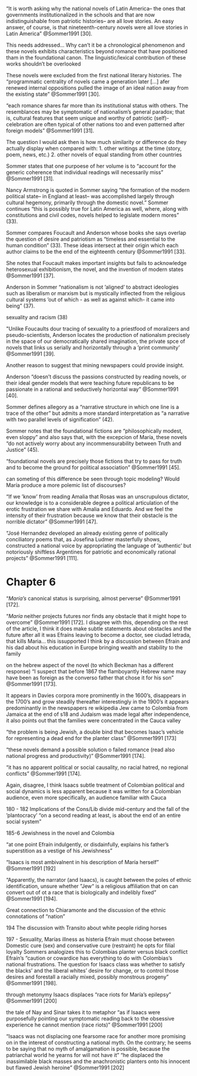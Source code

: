 “It is worth asking why the national novels of Latin America– the ones
that governments institutionalized in the schools and that are now
indistinguishable from patriotic histories– are all love stories. An
easy answer, of course, is that nineteenth-century novels were all love
stories in Latin America” @Sommer1991 [30].

This needs addressed... Why can’t it be a chronological phenomenon and
these novels exhibits characteristics beyond romance that have
positioned tham in the foundational canon. The linguistic/lexical
contribution of these works shouldn’t be overlooked

These novels were excluded from the first national literary histories.
The “programmatic centrality of novels came a generation later [...]
afer renewed internal oppositions pulled the image of an ideal nation
away from the existing state” @Sommer1991 [30].

“each romance shares far more than its institutional status with others.
The resemblances may be symptomatic of nationalism’s general paradox;
that is, cultural features that seem unique and worthy of patriotic
(self)-celebration are often typical of other nations too and even
patterned after foreign models” @Sommer1991 [31].

The question I would ask then is how much similarity or difference do
they actually display when compared with: 1. other writings at the time
(story, poem, news, etc.) 2. other novels of equal standing from other
countries

Sommer states that one purpoese of her volume is to “account for the
generic coherence that individual readings will necessarily miss”
@Sommer1991 [31].

Nancy Armstrong is quoted in Sommer saying “the formation of the modern
political state– in England at least– was accomplished largely through
cultural hegemony, primarily through the domestic novel.” Sommer
continues “this is possibly true for Latin America as well, where, along
with constitutions and civil codes, novels helped to legislate modern
mores” (33).

Sommer compares Foucault and Anderson whose books she says overlap the
question of desire and patriotism as “timeless and essential to the
human condition” (33). These ideas intersect at their origin which each
author claims to be the end of the eighteenth century @Sommer1991 [33].

She notes that Foucault makes important insights but fails to
acknowledge heterosexual exhibitionism, the novel, and the invention of
modern states @Sommer1991 [37].

Anderson in Sommer “nationalism is not ’aligned’ to abstract ideologies
such as liberalism or marxism but is mystically inflected from the
religious cultural systems ’out of which - as well as against which- it
came into being” (37).

sexuality and racism (38)

"Unlike Foucaults dour tracing of sexuality to a priestfood of
moralizers and pseudo-scientists, Anderson locates the production of
nationalsm precisely in the space of our democratically shared
imagination, the private spce of novels that links us serially and
horizontally through a ’print community’ @Sommer1991 [39].

Another reason to suggest that mining newspapers could provide insight.

Anderson “doesn’t discuss the passions constructed by reading novels, or
their ideal gender models that were teaching future republicans to be
passionate in a rational and seductively horizontal way” @Sommer1991
[40].

Sommer defines allegory as a “narrative structure in which one line is a
trace of the other” but admits a more standard interpretation as “a
narrative with two parallel levels of signification” (42).

Sommer notes that the foundational fictions are “philosophically modest,
even sloppy” and also says that, with the excepcion of María, these
novels “do not actively worry about any incommensurability between Truth
and Justice” (45).

“foundational novels are precisely those fictions that try to pass for
truth and to become the ground for political association” @Sommer1991
[45].

can someting of this difference be seen through topic modeling? Would
María produce a more polemic list of discourses?

“If we ’know’ from reading Amalia that Rosas was an unscrupulous
dictator, our knowledge is to a considerable degree a political
articulation of the erotic frustration we share with Amalia and Eduardo.
And we feel the intensity of their frustration because we know that
their obstacle is the norrible dictator” @Sommer1991 [47].

“José Hernandez developed an already existing genre of politically
conciliatory poems that, as Josefina Ludmer masterfully shows,
constructed a national voice by appropriating the language of
’authentic’ but notoriously shiftless Argentines for patriotic and
economically rational projects” @Sommer1991 [111].

Chapter 6
=========

“*María’s* canonical status is surprising, almost perverse” @Sommer1991
[172].

“*María* neither projects futures nor finds any obstacle that it might
hope to overcome” @Sommer1991 [172]. I disagree with this, depending on
the rest of the article, I think it does make subtle statements about
obstacles and the future after all it was Efraíns leaving to become a
doctor, see ciudad letrada, that kills Maria... this issupported I think
by a discussion between Efrain and his dad about his education in Europe
bringing wealth and stability to the family

on the hebrew aspect of the novel (to which Beckman has a different
response) “I suspect that before 1867 the flamboyantly Hebrew name may
have been as foreign as the converso father that chose it for his son”
@Sommer1991 [173].

It appears in Davies corpora more prominently in the 1600’s, disappears
in the 1700’s and grow steadily thereafter interestingly in the 1900’s
it appears predominantly in the newspapers re wikipedia Jew came to
Colombia from Jamaica at the end of s18 and Judaism was made legal after
independence, it also points out that the families were concentrated in
the Cauca valley

“the problem is being Jewish, a double bind that becomes Isaac’s vehicle
for representing a dead end for the planter class” @Sommer1991 [173]

“these novels demand a possible solution o failed romance (read also
national progress and productivity)” @Sommer1991 [174].

“it has no apparent political or social causality, no racial hatred, no
regional conflicts” @Sommer1991 [174].

Again, disagree, I think Isaacs subtle treatment of Colombian political
and social dynamics is less apparent because it was written for a
Colombian audience, even more specifically, an audience familiar with
Cauca

180 - 182 Implications of the Cons/Lib divide mid-century and the fall
of the ’plantocracy’ “on a second reading at least, is about the end of
an entire social system”

185-6 Jewishness in the novel and Colombia

“at one point Efraín indulgently, or disdainfully, explains his father’s
superstition as a vestige of his Jewishness”

“Isaacs is most ambivalnent in his description of María herself”
@Sommer1991 [192]

“Apparently, the narrator (and Isaacs), is caught between the poles of
ethnic identification, unsure whether ”Jew“ is a religious affiliation
that on can convert out of ot a race that is biologically and indelibly
fixed” @Sommer1991 [194].

Great connection to Chiaramonte and the discussion of the ethnic
connotations of “nation”

194 The discussion with Transito about white people riding horses

197 - Sexuality, Marías illness as histeria Efraín must choose between
Domestic cure (sex) and conservative cure (restraint) he opts for filial
loyalty Sommers analogizes this to Colombias planter versus black
conflict Efraín’s “caution or cowardice has everything to do with
Colombias’s national frustrations. The question for Isaacs class was
whether to satisfy the blacks’ and the liberal whites’ desire for
change, or to control those desires and forestall a racially mixed,
possibly monstrous progeny” @Sommer1991 [198].

through metonymy Isaacs displaces “race riots for María’s epilepsy”
@Sommer1991 [200]

the tale of Nay and Sinar takes it to metaphor “as if Isaacs were
purposefully pointing our symptomatic reading back to the obsessive
experience he cannot mention (race riots)” @Sommer1991 [200]

“Isaacs was not displacing one fearsome race for another more promising
on in the interest of constructing a national myth. On the contrary; he
seems to be saying that no myth of amalgamation is possible, because the
patriarchal world he yearns for will not have it” “he displaced the
inassimilable black masses and the anachronistic planters onto his
innocent but flawed Jewish heroine” @Sommer1991 [202]

